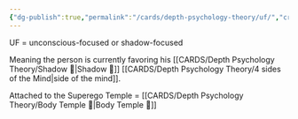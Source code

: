 ```yaml
---
{"dg-publish":true,"permalink":"/cards/depth-psychology-theory/uf/","created":"2023-01-12T14:00:14.796+01:00","updated":"2023-03-28T18:53:46.297+02:00"}
---
```



UF = unconscious-focused or shadow-focused

Meaning the person is currently favoring his [[CARDS/Depth Psychology Theory/Shadow 👤\|Shadow 👤]] [[CARDS/Depth Psychology Theory/4 sides of the Mind\|side of the mind]]. 

Attached to the Superego Temple = [[CARDS/Depth Psychology Theory/Body Temple 🌳\|Body Temple 🌳]]
